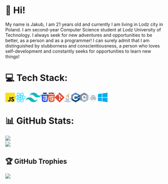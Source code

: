 # 👋 Hi!

My name is Jakub, I am 21 years old and currently I am living in Lodz city in Poland. I am second-year Computer Science student at Lodz University of Technology. I always seek for new adventures and opportunities to be better, as a person and as a programmer! I can surely admit that I am distinguished by stubborness and conscientiousness, a person who loves self-development and constantly seeks for opportunities to learn new things!

# 💻 Tech Stack:

<div style="display: flex; 
            allign-items: center;">
  <img src="./icons/javascript.svg" height="30" />
  <img src="./icons/react.svg" height="30" />
  <img src="./icons/tailwindcss-icon.svg" height="30" />
  <img src="./icons/css-3.svg" height="30" />
  <img src="./icons/html-5.svg" height="30" />
  <img src="./icons/git-icon.svg" height="30" />
  <img src="./icons/java.svg" height="30" />
  <img src="./icons/c-plusplus.svg" height="30" />
  <img src="./icons/c.svg" height="30" />
  <img src="./icons/macos-white.png" height="30" />
  <img src="./icons/microsoft-windows.svg" height="30" />
</div>

# 📊 GitHub Stats:

![](https://github-readme-stats.vercel.app/api?username=jaqubm&theme=onedark&hide_border=false&include_all_commits=false&count_private=false)
<br/>
![](https://github-readme-stats.vercel.app/api/top-langs/?username=jaqubm&theme=onedark&hide_border=false&include_all_commits=false&count_private=false&layout=compact)

## 🏆 GitHub Trophies

![](https://github-profile-trophy.vercel.app/?username=jaqubm&theme=radical&no-frame=false&no-bg=true&margin-w=4)
